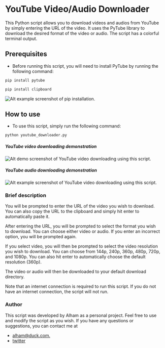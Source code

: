 # YouTube Video/Audio Downloader
This Python script allows you to download videos and audios from YouTube by simply entering the URL of the video. It uses the PyTube library to download the desired format of the video or audio. The script has a colorful terminal output.

## Prerequisites
* Before running this script, you will need to install PyTube by running the following command:

```python
pip install pytube
```
```python
pip install clipboard
```
![Alt example screenshot of pip installation.](https://i.imgur.com/1goz1jT.png?raw=true "pip installation")

## How to use
* To use this script, simply run the following command:
```python
python youtube_downloader.py
```
##### YouTube video downloading demonstration
![Alt demo screenshot of YouTube video downloading using this script.](https://i.imgur.com/nBeRhx6.png?raw=true "demo of YouTube video downloader")
##### YouTube audio downloading demonstration
![Alt example screenshot of YouTube video downloading using this script.](https://i.imgur.com/obl0vSC.png?raw=true "demo of YouTube audio downloader")

### Brief description
You will be prompted to enter the URL of the video you wish to download. You can also copy the URL to the clipboard and simply hit enter to automatically paste it.

After entering the URL, you will be prompted to select the format you wish to download. You can choose either video or audio. If you enter an incorrect option, you will be prompted again.

If you select video, you will then be prompted to select the video resolution you wish to download. You can choose from 144p, 240p, 360p, 480p, 720p, and 1080p. You can also hit enter to automatically choose the default resolution (360p).

The video or audio will then be downloaded to your default download directory.

Note that an internet connection is required to run this script. If you do not have an internet connection, the script will not run.
### Author

This script was developed by Alham as a personal project. Feel free to use and modify the script as you wish. If you have any questions or suggestions, you can contact me at 
* [alham@duck.com.](mailto:alham@duck.com)
* [twitter](https://twitter.com/alham__aa)
